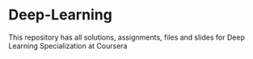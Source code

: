 # Deep-Learning
This repository has all solutions, assignments, files and slides for Deep Learning Specialization at Coursera
